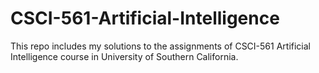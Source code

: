 # CSCI-561-Artificial-Intelligence
This repo includes my solutions to the assignments of CSCI-561 Artificial Intelligence course in University of Southern California.

